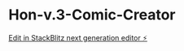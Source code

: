 # Hon-v.3-Comic-Creator

[Edit in StackBlitz next generation editor ⚡️](https://stackblitz.com/~/github.com/DervinEvolve/Hon-v.3-Comic-Creator)
